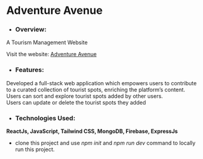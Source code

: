 # Adventure Avenue

- ### Overview:
A Tourism Management Website

Visit the website: [Adventure Avenue](https://adventureavenue-76979.web.app/)

- ### Features:
Developed a full-stack web application which empowers users to contribute to a curated collection of tourist spots,
enriching the platform’s content. <br/>
Users can sort and explore tourist spots added by other users.<br/>
Users can update or delete the tourist spots they added

- ### Technologies Used:
**ReactJs, JavaScript, Tailwind CSS, MongoDB, Firebase, ExpressJs**

- clone this project and use *npm init* and *npm run dev* command to locally run this project. 

